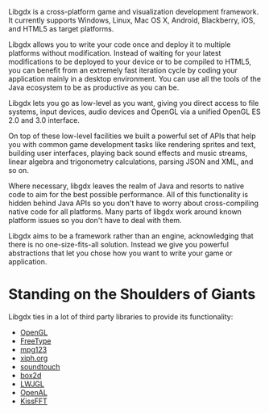 Libgdx is a cross-platform game and visualization development framework. It currently supports Windows, Linux, Mac OS X, Android, Blackberry, iOS, and HTML5 as target platforms. 

Libgdx allows you to write your code once and deploy it to multiple platforms without modification. Instead of waiting for your latest modifications to be deployed to your device or to be compiled to HTML5, you can benefit from an extremely fast iteration cycle by coding your application mainly in a desktop environment. You can use all the tools of the Java ecosystem to be as productive as you can be.

Libgdx lets you go as low-level as you want, giving you direct access to file systems, input devices, audio devices and OpenGL via a unified OpenGL ES 2.0 and 3.0 interface. 

On top of these low-level facilities we built a powerful set of APIs that help you with common game development tasks like rendering sprites and text, building user interfaces, playing back sound effects and music streams, linear algebra and trigonometry calculations, parsing JSON and XML, and so on.

Where necessary, libgdx leaves the realm of Java and resorts to native code to aim for the best possible performance. All of this functionality is hidden behind Java APIs so you don't have to worry about cross-compiling native code for all platforms. Many parts of libgdx work around known platform issues so you don't have to deal with them.

Libgdx aims to be a framework rather than an engine, acknowledging that there is no one-size-fits-all solution. Instead we give you powerful abstractions that let you chose how you want to write your game or application.

# Standing on the Shoulders of Giants

Libgdx ties in a lot of third party libraries to provide its functionality:

- [OpenGL](http://www.opengl.org)
- [FreeType](http://www.freetype.org)
- [mpg123](http://www.mpg123.de)
- [xiph.org](http://www.xiph.org/vorbis)
- [soundtouch](http://www.surina.net/soundtouch)
- [box2d](http://www.box2d.org)
- [LWJGL](http://www.lwjgl.org)
- [OpenAL](http://en.wikipedia.org/wiki/OpenAL)
- [KissFFT](http://sourceforge.net/projects/kissfft)